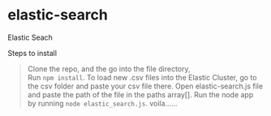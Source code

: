 # elastic-search
Elastic Seach


Steps to install
> Clone the repo, and the go into the file directory,  
> Run ```npm install```. 
> To load new .csv files into the Elastic Cluster, go to the csv folder and paste your csv file there. 
> Open elastic-search.js file and paste the path of the file in the paths array[]. 
> Run the node app by running ```node elastic_search.js```. 
> voila......  
